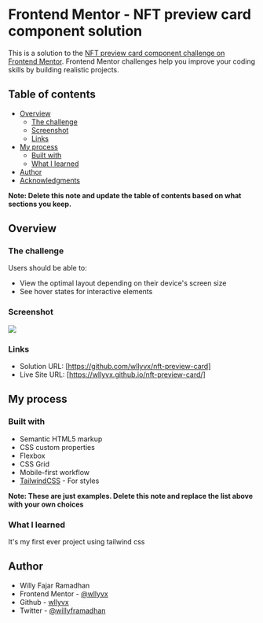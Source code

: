 # Frontend Mentor - NFT preview card component solution

This is a solution to the [NFT preview card component challenge on Frontend Mentor](https://www.frontendmentor.io/challenges/nft-preview-card-component-SbdUL_w0U). Frontend Mentor challenges help you improve your coding skills by building realistic projects.

## Table of contents

- [Overview](#overview)
  - [The challenge](#the-challenge)
  - [Screenshot](#screenshot)
  - [Links](#links)
- [My process](#my-process)
  - [Built with](#built-with)
  - [What I learned](#what-i-learned)
- [Author](#author)
- [Acknowledgments](#acknowledgments)

**Note: Delete this note and update the table of contents based on what sections you keep.**

## Overview

### The challenge

Users should be able to:

- View the optimal layout depending on their device's screen size
- See hover states for interactive elements

### Screenshot

![](./screenshot/desktop.jpg)

### Links

- Solution URL: [https://github.com/wllyvx/nft-preview-card]
- Live Site URL: [https://wllyvx.github.io/nft-preview-card/]

## My process

### Built with

- Semantic HTML5 markup
- CSS custom properties
- Flexbox
- CSS Grid
- Mobile-first workflow
- [TailwindCSS](https://tailwindcss.com/) - For styles

**Note: These are just examples. Delete this note and replace the list above with your own choices**

### What I learned

It's my first ever project using tailwind css

## Author

- Willy Fajar Ramadhan
- Frontend Mentor - [@wllyvx](https://www.frontendmentor.io/profile/wllyvx)
- Github - [wllyvx](https://github.com/wllyvx)
- Twitter - [@willyframadhan](https://www.twitter.com/willyframadhan)
